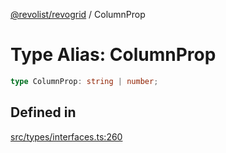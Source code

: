 [@revolist/revogrid](README.md) / ColumnProp

# Type Alias: ColumnProp

```ts
type ColumnProp: string | number;
```

## Defined in

[src/types/interfaces.ts:260](https://github.com/revolist/revogrid/blob/477507f867ff98f395e0119897545945e222b246/src/types/interfaces.ts#L260)
